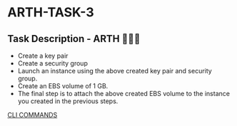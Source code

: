 # ARTH-TASK-3

## Task Description - ARTH 👨🏻‍💻

  - Create a key pair 
  - Create a security group 
  - Launch an instance using the above created key pair and security group.
  - Create an EBS volume of 1 GB.
  - The final step is to attach the above created EBS volume to the instance you created in the previous steps.
  
  [CLI COMMANDS ](https://github.com/raghav1674/ARTH-TASK-3/blob/main/commands%20used.md)
